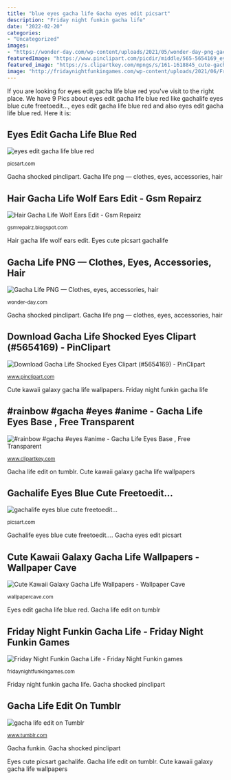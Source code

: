 ```yaml
---
title: "blue eyes gacha life Gacha eyes edit picsart"
description: "Friday night funkin gacha life"
date: "2022-02-20"
categories:
- "Uncategorized"
images:
- "https://wonder-day.com/wp-content/uploads/2021/05/wonder-day-png-gacha-life-47.png"
featuredImage: "https://www.pinclipart.com/picdir/middle/565-5654169_eyeshadow-clipart.png"
featured_image: "https://s.clipartkey.com/mpngs/s/161-1618845_cute-gacha-eyes-lineartgachaedit-freetoedit-cute-gacha-eyes.png"
image: "http://fridaynightfunkingames.com/wp-content/uploads/2021/06/Friday-Night-Funkin-Gacha-Life-e1622664029474.jpg"
---
```


If you are looking for eyes edit gacha life blue red you've visit to the right place. We have 9 Pics about eyes edit gacha life blue red like gachalife eyes blue cute freetoedit..., eyes edit gacha life blue red and also eyes edit gacha life blue red. Here it is:

## Eyes Edit Gacha Life Blue Red

![eyes edit gacha life blue red](https://cdn130.picsart.com/297579544275211.png "Download gacha life shocked eyes clipart (#5654169)")

<small>picsart.com</small>

Gacha shocked pinclipart. Gacha life png — clothes, eyes, accessories, hair

## Hair Gacha Life Wolf Ears Edit - Gsm Repairz

![Hair Gacha Life Wolf Ears Edit - Gsm Repairz](https://i.pinimg.com/originals/7f/32/4a/7f324a4184859b4eb1e98d7fdac2058c.png "Gacha life edit on tumblr")

<small>gsmrepairz.blogspot.com</small>

Hair gacha life wolf ears edit. Eyes cute picsart gachalife

## Gacha Life PNG — Clothes, Eyes, Accessories, Hair

![Gacha Life PNG — Clothes, eyes, accessories, hair](https://wonder-day.com/wp-content/uploads/2021/05/wonder-day-png-gacha-life-47.png "Eyes edit gacha life blue red")

<small>wonder-day.com</small>

Gacha shocked pinclipart. Gacha life png — clothes, eyes, accessories, hair

## Download Gacha Life Shocked Eyes Clipart (#5654169) - PinClipart

![Download Gacha Life Shocked Eyes Clipart (#5654169) - PinClipart](https://www.pinclipart.com/picdir/middle/565-5654169_eyeshadow-clipart.png "Gacha life png — clothes, eyes, accessories, hair")

<small>www.pinclipart.com</small>

Cute kawaii galaxy gacha life wallpapers. Friday night funkin gacha life

## #rainbow #gacha #eyes #anime - Gacha Life Eyes Base , Free Transparent

![#rainbow #gacha #eyes #anime - Gacha Life Eyes Base , Free Transparent](https://s.clipartkey.com/mpngs/s/161-1618845_cute-gacha-eyes-lineartgachaedit-freetoedit-cute-gacha-eyes.png "Gacha funkin")

<small>www.clipartkey.com</small>

Gacha life edit on tumblr. Cute kawaii galaxy gacha life wallpapers

## Gachalife Eyes Blue Cute Freetoedit...

![gachalife eyes blue cute freetoedit...](http://cdn140.picsart.com/293290703044211.png "Eyes edit gacha life blue red")

<small>picsart.com</small>

Gachalife eyes blue cute freetoedit.... Gacha eyes edit picsart

## Cute Kawaii Galaxy Gacha Life Wallpapers - Wallpaper Cave

![Cute Kawaii Galaxy Gacha Life Wallpapers - Wallpaper Cave](https://wallpapercave.com/wp/wp5273006.png "Gacha clipartkey 420kb")

<small>wallpapercave.com</small>

Eyes edit gacha life blue red. Gacha life edit on tumblr

## Friday Night Funkin Gacha Life - Friday Night Funkin Games

![Friday Night Funkin Gacha Life - Friday Night Funkin games](http://fridaynightfunkingames.com/wp-content/uploads/2021/06/Friday-Night-Funkin-Gacha-Life-e1622664029474.jpg "Hair gacha life wolf ears edit")

<small>fridaynightfunkingames.com</small>

Friday night funkin gacha life. Gacha shocked pinclipart

## Gacha Life Edit On Tumblr

![gacha life edit on Tumblr](https://66.media.tumblr.com/19aec5fcf317db325297b3fb96e03dac/b6df523b907ef2a5-fe/s640x960/631dbebf52a3187a4d82770a02fbc0f00112e061.png "Eyes edit gacha life blue red")

<small>www.tumblr.com</small>

Gacha funkin. Gacha shocked pinclipart

Eyes cute picsart gachalife. Gacha life edit on tumblr. Cute kawaii galaxy gacha life wallpapers
